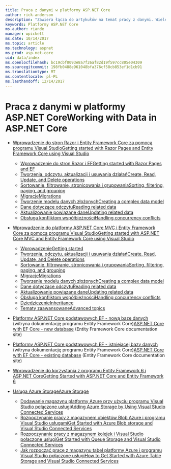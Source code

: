 ```yaml
---
title: Praca z danymi w platformy ASP.NET Core
author: rick-anderson
description: "Zawiera łącza do artykułów na temat pracy z danymi. Wiele Użyj programu Entity Framework Core."
keywords: Platformy ASP.NET Core
ms.author: riande
manager: wpickett
ms.date: 10/14/2017
ms.topic: article
ms.technology: aspnet
ms.prod: asp.net-core
uid: data/index
ms.openlocfilehash: bc19cbf0093e8a7f26af82d19f597cc805e04309
ms.sourcegitcommit: 198fb0488e961048bfa376cf58cb853ef1d1cb91
ms.translationtype: MT
ms.contentlocale: pl-PL
ms.lasthandoff: 12/14/2017
---
```

# <a name="working-with-data-in-aspnet-core"></a><span data-ttu-id="96700-105">Praca z danymi w platformy ASP.NET Core</span><span class="sxs-lookup"><span data-stu-id="96700-105">Working with Data in ASP.NET Core</span></span> 

* [<span data-ttu-id="96700-106">Wprowadzenie do stron Razor i Entity Framework Core za pomocą programu Visual Studio</span><span class="sxs-lookup"><span data-stu-id="96700-106">Getting started with Razor Pages and Entity Framework Core using Visual Studio</span></span>](xref:data/ef-rp/index)

   * [<span data-ttu-id="96700-107">Wprowadzenie do stron Razor i EF</span><span class="sxs-lookup"><span data-stu-id="96700-107">Getting started with Razor Pages and EF</span></span>](xref:data/ef-rp/intro)
   * [<span data-ttu-id="96700-108">Tworzenia, odczytu, aktualizacji i usuwania działań</span><span class="sxs-lookup"><span data-stu-id="96700-108">Create, Read, Update, and Delete operations</span></span>](xref:data/ef-rp/crud)
   * [<span data-ttu-id="96700-109">Sortowanie, filtrowanie, stronicowania i grupowania</span><span class="sxs-lookup"><span data-stu-id="96700-109">Sorting, filtering, paging, and grouping</span></span>](xref:data/ef-rp/sort-filter-page)
   * [<span data-ttu-id="96700-110">Migracje</span><span class="sxs-lookup"><span data-stu-id="96700-110">Migrations</span></span>](xref:data/ef-rp/migrations)
   * [<span data-ttu-id="96700-111">Tworzenie modelu danych złożonych</span><span class="sxs-lookup"><span data-stu-id="96700-111">Creating a complex data model</span></span>](xref:data/ef-rp/complex-data-model)
   * [<span data-ttu-id="96700-112">Dane dotyczące odczytu</span><span class="sxs-lookup"><span data-stu-id="96700-112">Reading related data</span></span>](xref:data/ef-rp/read-related-data)
   * [<span data-ttu-id="96700-113">Aktualizowanie powiązane dane</span><span class="sxs-lookup"><span data-stu-id="96700-113">Updating related data</span></span>](xref:data/ef-rp/update-related-data)
   * [<span data-ttu-id="96700-114">Obsługa konfliktom współbieżności</span><span class="sxs-lookup"><span data-stu-id="96700-114">Handling concurrency conflicts</span></span>](xref:data/ef-rp/concurrency)

*   [<span data-ttu-id="96700-115">Wprowadzenie do platformy ASP.NET Core MVC i Entity Framework Core za pomocą programu Visual Studio</span><span class="sxs-lookup"><span data-stu-id="96700-115">Getting started with ASP.NET Core MVC and Entity Framework Core using Visual Studio</span></span>](ef-mvc/index.md)
    *   [<span data-ttu-id="96700-116">Wprowadzenie</span><span class="sxs-lookup"><span data-stu-id="96700-116">Getting started</span></span>](ef-mvc/intro.md)
    *   [<span data-ttu-id="96700-117">Tworzenia, odczytu, aktualizacji i usuwania działań</span><span class="sxs-lookup"><span data-stu-id="96700-117">Create, Read, Update, and Delete operations</span></span>](xref:data/ef-mvc/crud)
    *   [<span data-ttu-id="96700-118">Sortowanie, filtrowanie, stronicowania i grupowania</span><span class="sxs-lookup"><span data-stu-id="96700-118">Sorting, filtering, paging, and grouping</span></span>](xref:data/ef-mvc/sort-filter-page)
    *   [<span data-ttu-id="96700-119">Migracje</span><span class="sxs-lookup"><span data-stu-id="96700-119">Migrations</span></span>](xref:data/ef-mvc/migrations)
    *   [<span data-ttu-id="96700-120">Tworzenie modelu danych złożonych</span><span class="sxs-lookup"><span data-stu-id="96700-120">Creating a complex data model</span></span>](ef-mvc/complex-data-model.md)
    *   [<span data-ttu-id="96700-121">Dane dotyczące odczytu</span><span class="sxs-lookup"><span data-stu-id="96700-121">Reading related data</span></span>](ef-mvc/read-related-data.md)
    *   [<span data-ttu-id="96700-122">Aktualizowanie powiązane dane</span><span class="sxs-lookup"><span data-stu-id="96700-122">Updating related data</span></span>](ef-mvc/update-related-data.md)
    *   [<span data-ttu-id="96700-123">Obsługa konfliktom współbieżności</span><span class="sxs-lookup"><span data-stu-id="96700-123">Handling concurrency conflicts</span></span>](ef-mvc/concurrency.md)
    *   [<span data-ttu-id="96700-124">Dziedziczenie</span><span class="sxs-lookup"><span data-stu-id="96700-124">Inheritance</span></span>](ef-mvc/inheritance.md)
    *   [<span data-ttu-id="96700-125">Tematy zaawansowane</span><span class="sxs-lookup"><span data-stu-id="96700-125">Advanced topics</span></span>](ef-mvc/advanced.md)
* <span data-ttu-id="96700-126">[Platformy ASP.NET Core podstawowych EF - nową bazę danych](https://docs.microsoft.com/ef/core/get-started/aspnetcore/new-db) (witryna dokumentację programu Entity Framework Core)</span><span class="sxs-lookup"><span data-stu-id="96700-126">[ASP.NET Core with EF Core - new database](https://docs.microsoft.com/ef/core/get-started/aspnetcore/new-db) (Entity Framework Core documentation site)</span></span>
* <span data-ttu-id="96700-127">[Platformy ASP.NET Core podstawowych EF - istniejącej bazy danych](https://docs.microsoft.com/ef/core/get-started/aspnetcore/existing-db) (witryna dokumentację programu Entity Framework Core)</span><span class="sxs-lookup"><span data-stu-id="96700-127">[ASP.NET Core with EF Core - existing database](https://docs.microsoft.com/ef/core/get-started/aspnetcore/existing-db) (Entity Framework Core documentation site)</span></span>
*   [<span data-ttu-id="96700-128">Wprowadzenie do korzystania z programu Entity Framework 6 i ASP.NET Core</span><span class="sxs-lookup"><span data-stu-id="96700-128">Getting Started with ASP.NET Core and Entity Framework 6</span></span>](entity-framework-6.md)
*   [<span data-ttu-id="96700-129">Usługa Azure Storage</span><span class="sxs-lookup"><span data-stu-id="96700-129">Azure Storage</span></span>](azure-storage/index.md)
    *   [<span data-ttu-id="96700-130">Dodawanie magazynu platformy Azure przy użyciu programu Visual Studio połączone usługi</span><span class="sxs-lookup"><span data-stu-id="96700-130">Adding Azure Storage by Using Visual Studio Connected Services</span></span>](https://azure.microsoft.com/documentation/articles/vs-azure-tools-connected-services-storage/)
    *   [<span data-ttu-id="96700-131">Rozpoczynanie pracy z magazynem obiektów Blob Azure i programu Visual Studio usługami</span><span class="sxs-lookup"><span data-stu-id="96700-131">Get Started with Azure Blob storage and Visual Studio Connected Services</span></span>](https://azure.microsoft.com/documentation/articles/vs-storage-aspnet5-getting-started-blobs/)
    *   [<span data-ttu-id="96700-132">Rozpoczynanie pracy z magazynem kolejek i Visual Studio połączone usługi</span><span class="sxs-lookup"><span data-stu-id="96700-132">Get Started with Queue Storage and Visual Studio Connected Services</span></span>](https://azure.microsoft.com/documentation/articles/vs-storage-aspnet5-getting-started-queues/)
    *   [<span data-ttu-id="96700-133">Jak rozpocząć pracę z magazynu tabel platformy Azure i programu Visual Studio połączone usługi</span><span class="sxs-lookup"><span data-stu-id="96700-133">How to Get Started with Azure Table Storage and Visual Studio Connected Services</span></span>](https://azure.microsoft.com/documentation/articles/vs-storage-aspnet5-getting-started-tables/)

